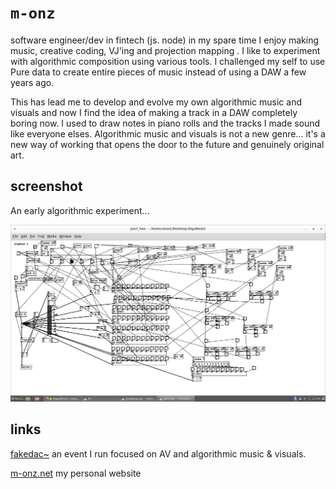 # `m-onz`

software engineer/dev in fintech (js. node) in my spare time I enjoy making music, creative coding, VJ'ing and projection mapping . I like to experiment with algorithmic composition using various tools. I challenged my self to use Pure data to create entire pieces of music instead of using a DAW a few years ago. 

This has lead me to develop and evolve my own algorithmic music and visuals and now I find the idea of making a track in a DAW completely boring now. I used to draw notes in piano rolls and the tracks I made sound like everyone elses. Algorithmic music and visuals is not a new genre... it's a new way of working that opens the door to the future and genuinely original art.

## screenshot

An early algorithmic experiment...

<img src="3.png" />

## links

[fakedac~](https://fakedac.net) an event I run focused on AV and algorithmic music & visuals.

[m-onz.net](https://m-onz.net) my personal website


